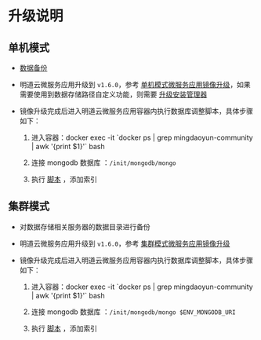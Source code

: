 # 升级说明

## 单机模式

- [数据备份](https://github.com/mingdaocom/private-deployment/wiki/%E5%8D%95%E6%9C%BA%E6%A8%A1%E5%BC%8F%E6%95%B0%E6%8D%AE%E5%A4%87%E4%BB%BD%E4%B8%8E%E8%BF%98%E5%8E%9F)

- 明道云微服务应用升级到 `v1.6.0`，参考 [单机模式微服务应用镜像升级](https://github.com/mingdaocom/private-deployment/wiki/%E5%8D%95%E6%9C%BA%E6%A8%A1%E5%BC%8F%E7%89%88%E6%9C%AC%E5%8D%87%E7%BA%A7#%E6%98%8E%E9%81%93%E4%BA%91%E5%BE%AE%E6%9C%8D%E5%8A%A1%E5%BA%94%E7%94%A8%E9%95%9C%E5%83%8F%E5%8D%87%E7%BA%A7)，如果需要使用到数据存储路径自定义功能，则需要 [升级安装管理器](https://github.com/mingdaocom/private-deployment/wiki/%E7%89%88%E6%9C%AC%E5%8D%87%E7%BA%A7#%E5%AE%89%E8%A3%85%E7%AE%A1%E7%90%86%E5%99%A8%E5%8D%87%E7%BA%A7)

- 镜像升级完成后进入明道云微服务应用容器内执行数据库调整脚本，具体步骤如下：
  
  1. 进入容器：docker exec -it  \`docker ps | grep mingdaoyun-community | awk '{print $1}'\` bash

  2. 连接 mongodb 数据库 ：`/init/mongodb/mongo` 

  3. 执行 [脚本](https://github.com/mingdaocom/private-deployment/tree/master/docs/upgrade/1.6.0/db/mongodb/DDL.sql) ，添加索引


## 集群模式

- 对数据存储相关服务器的数据目录进行备份

- 明道云微服务应用升级到 `v1.6.0`，参考 [集群模式微服务应用镜像升级](https://github.com/mingdaocom/private-deployment/wiki/%E9%9B%86%E7%BE%A4%E6%A8%A1%E5%BC%8F%E7%89%88%E6%9C%AC%E5%8D%87%E7%BA%A7#%E6%98%8E%E9%81%93%E4%BA%91%E5%BE%AE%E6%9C%8D%E5%8A%A1%E5%BA%94%E7%94%A8%E9%95%9C%E5%83%8F%E5%8D%87%E7%BA%A7)

- 镜像升级完成后进入明道云微服务应用容器内执行数据库调整脚本，具体步骤如下：
  
  1. 进入容器：docker exec -it  \`docker ps | grep mingdaoyun-community | awk '{print $1}'\` bash

  2. 连接 mongodb 数据库 ：`/init/mongodb/mongo $ENV_MONGODB_URI` 

  3. 执行 [脚本](https://github.com/mingdaocom/private-deployment/tree/master/docs/upgrade/1.6.0/db/mongodb/DDL.sql) ，添加索引